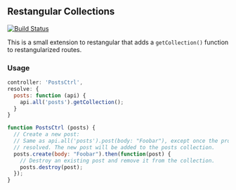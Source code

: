 ## Restangular Collections

[![Build Status](https://travis-ci.org/ejholmes/restangular-collections.png?branch=master)](https://travis-ci.org/ejholmes/restangular-collections)

This is a small extension to restangular that adds a `getCollection()` function
to restangularized routes.

### Usage

```js
controller: 'PostsCtrl',
resolve: {
  posts: function (api) {
    api.all('posts').getCollection();
  }
}
```

```js
function PostsCtrl (posts) {
  // Create a new post:
  // Same as api.all('posts').post(body: "Foobar"), except once the promise is
  // resolved. The new post will be added to the posts collection.
  posts.create(body: "Foobar").then(function(post) {
    // Destroy an existing post and remove it from the collection.
    posts.destroy(post);
  });
}
```
